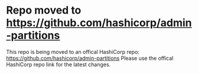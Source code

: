 # Repo moved to https://github.com/hashicorp/admin-partitions

This repo is being moved to an offical HashiCorp repo: https://github.com/hashicorp/admin-partitions
Please use the offical HashiCorp repo link for the latest changes.
